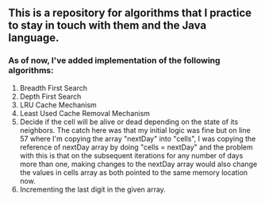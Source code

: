 ## This is a repository for algorithms that I practice to stay in touch with them and the Java language.

### As of now, I've added implementation of the following algorithms:

1. Breadth First Search
2. Depth First Search
3. LRU Cache Mechanism
4. Least Used Cache Removal Mechanism
5. Decide if the cell will be alive or dead depending on the state of its neighbors. The catch here was that my initial logic was fine but on line 57 where I'm copying the array "nextDay" into "cells", I was copying the reference of nextDay array by doing "cells = nextDay" and the problem with this is that on the subsequent iterations for any number of days more than one, making changes to the nextDay array would also change the values in cells array as both pointed to the same memory location now.
6. Incrementing the last digit in the given array.
